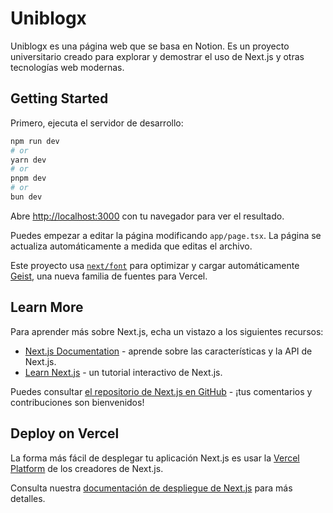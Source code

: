 # Uniblogx

Uniblogx es una página web que se basa en Notion. Es un proyecto universitario creado para explorar y demostrar el uso de Next.js y otras tecnologías web modernas.

## Getting Started

Primero, ejecuta el servidor de desarrollo:

```bash
npm run dev
# or
yarn dev
# or
pnpm dev
# or
bun dev
```

Abre [http://localhost:3000](http://localhost:3000) con tu navegador para ver el resultado.

Puedes empezar a editar la página modificando `app/page.tsx`. La página se actualiza automáticamente a medida que editas el archivo.

Este proyecto usa [`next/font`](https://nextjs.org/docs/app/building-your-application/optimizing/fonts) para optimizar y cargar automáticamente [Geist](https://vercel.com/font), una nueva familia de fuentes para Vercel.

## Learn More

Para aprender más sobre Next.js, echa un vistazo a los siguientes recursos:

-   [Next.js Documentation](https://nextjs.org/docs) - aprende sobre las características y la API de Next.js.
-   [Learn Next.js](https://nextjs.org/learn) - un tutorial interactivo de Next.js.

Puedes consultar [el repositorio de Next.js en GitHub](https://github.com/vercel/next.js) - ¡tus comentarios y contribuciones son bienvenidos!

## Deploy on Vercel

La forma más fácil de desplegar tu aplicación Next.js es usar la [Vercel Platform](https://vercel.com/new?utm_medium=default-template&filter=next.js&utm_source=create-next-app&utm_campaign=create-next-app-readme) de los creadores de Next.js.

Consulta nuestra [documentación de despliegue de Next.js](https://nextjs.org/docs/app/building-your-application/deploying) para más detalles.
